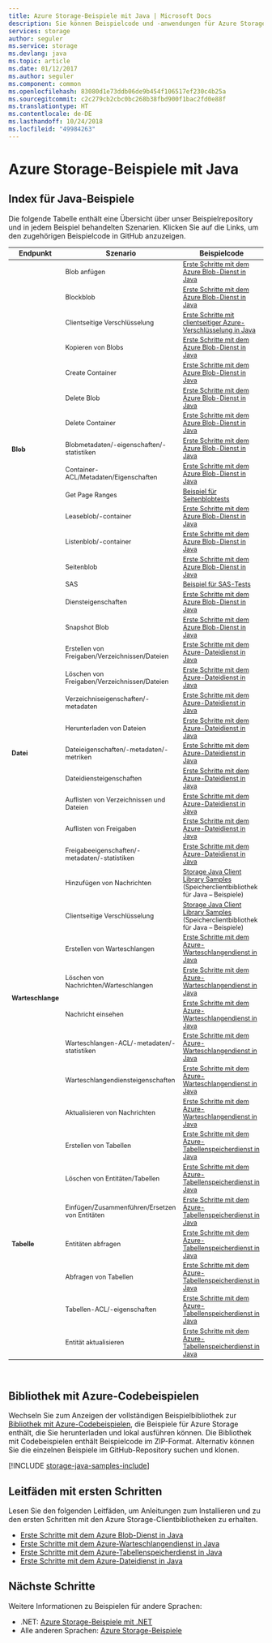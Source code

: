 ```yaml
---
title: Azure Storage-Beispiele mit Java | Microsoft Docs
description: Sie können Beispielcode und -anwendungen für Azure Storage anzeigen, herunterladen und ausführen. Entdecken Sie Beispiele für erste Schritte mit Blobs, Warteschlangen, Tabellen und Dateien, indem Sie die Speicherclientbibliotheken für Java verwenden.
services: storage
author: seguler
ms.service: storage
ms.devlang: java
ms.topic: article
ms.date: 01/12/2017
ms.author: seguler
ms.component: common
ms.openlocfilehash: 83080d1e73ddb06de9b454f106517ef230c4b25a
ms.sourcegitcommit: c2c279cb2cbc0bc268b38fbd900f1bac2fd0e88f
ms.translationtype: HT
ms.contentlocale: de-DE
ms.lasthandoff: 10/24/2018
ms.locfileid: "49984263"
---
```

# <a name="azure-storage-samples-using-java"></a>Azure Storage-Beispiele mit Java

## <a name="java-sample-index"></a>Index für Java-Beispiele

Die folgende Tabelle enthält eine Übersicht über unser Beispielrepository und in jedem Beispiel behandelten Szenarien. Klicken Sie auf die Links, um den zugehörigen Beispielcode in GitHub anzuzeigen.

<table style="font-size:90%"><thead><tr><th style="font-size:110%">Endpunkt</th><th style="font-size:110%">Szenario</th><th style="font-size:110%">Beispielcode</th></tr></thead><tbody> 
<tr> 
<td rowspan="16"><b>Blob</b></td>
<td>Blob anfügen</td> 
<td><a href="https://github.com/Azure-Samples/storage-blob-java-getting-started/blob/master/src/BlobBasics.java">Erste Schritte mit dem Azure Blob-Dienst in Java</a></td> 
</tr> 
<tr> 
<td>Blockblob</td>
<td><a href="https://github.com/Azure-Samples/storage-blob-java-getting-started/blob/master/src/BlobBasics.java">Erste Schritte mit dem Azure Blob-Dienst in Java</a></td>
</tr> 
<tr> 
<td>Clientseitige Verschlüsselung</td>
<td><a href="https://github.com/Azure-Samples/storage-java-client-side-encryption">Erste Schritte mit clientseitiger Azure-Verschlüsselung in Java</a></td>
</tr> 
<tr> 
<td>Kopieren von Blobs</td>
<td><a href="https://github.com/Azure-Samples/storage-blob-java-getting-started/blob/master/src/BlobBasics.java">Erste Schritte mit dem Azure Blob-Dienst in Java</a></td>
</tr> 
<tr> 
<td>Create Container</td>
<td><a href="https://github.com/Azure-Samples/storage-blob-java-getting-started/blob/master/src/BlobBasics.java">Erste Schritte mit dem Azure Blob-Dienst in Java</a></td>
</tr> 
<tr> 
<td>Delete Blob</td>
<td><a href="https://github.com/Azure-Samples/storage-blob-java-getting-started/blob/master/src/BlobBasics.java">Erste Schritte mit dem Azure Blob-Dienst in Java</a></td>
</tr> 
<tr> 
<td>Delete Container</td>
<td><a href="https://github.com/Azure-Samples/storage-blob-java-getting-started/blob/master/src/BlobBasics.java">Erste Schritte mit dem Azure Blob-Dienst in Java</a></td>
</tr> 
<tr> 
<td>Blobmetadaten/-eigenschaften/-statistiken</td>
<td><a href="https://github.com/Azure-Samples/storage-blob-java-getting-started/blob/master/src/BlobAdvanced.java">Erste Schritte mit dem Azure Blob-Dienst in Java</a></td>
</tr> 
<tr> 
<td>Container-ACL/Metadaten/Eigenschaften</td>
<td><a href="https://github.com/Azure-Samples/storage-blob-java-getting-started/blob/master/src/BlobAdvanced.java">Erste Schritte mit dem Azure Blob-Dienst in Java</a></td>
</tr> 
<tr> 
<td>Get Page Ranges</td>
<td><a href="https://github.com/Azure/azure-storage-java/blob/master/microsoft-azure-storage-test/src/com/microsoft/azure/storage/blob/CloudPageBlobTests.java">Beispiel für Seitenblobtests</a></td>
</tr> 
<tr> 
<td>Leaseblob/-container</td>
<td><a href="https://github.com/Azure-Samples/storage-blob-java-getting-started/blob/master/src/BlobBasics.java">Erste Schritte mit dem Azure Blob-Dienst in Java</a></td>
</tr> 
<tr> 
<td>Listenblob/-container</td>
<td><a href="https://github.com/Azure-Samples/storage-blob-java-getting-started/blob/master/src/BlobBasics.java">Erste Schritte mit dem Azure Blob-Dienst in Java</a></td>
</tr> 
<tr> 
<td>Seitenblob</td>
<td><a href="https://github.com/Azure-Samples/storage-blob-java-getting-started/blob/master/src/BlobBasics.java">Erste Schritte mit dem Azure Blob-Dienst in Java</a></td>
</tr>
<tr> 
<td>SAS</td>
<td><a href="https://github.com/Azure/azure-storage-java/blob/master/microsoft-azure-storage-test/src/com/microsoft/azure/storage/blob/SasTests.java">Beispiel für SAS-Tests</a></td>
</tr>   
<tr> 
<td>Diensteigenschaften</td>
<td><a href="https://github.com/Azure-Samples/storage-blob-java-getting-started/blob/master/src/BlobAdvanced.java">Erste Schritte mit dem Azure Blob-Dienst in Java</a></td>
</tr>           
<tr> 
<td>Snapshot Blob</td>
<td><a href="https://github.com/Azure-Samples/storage-blob-java-getting-started/blob/master/src/BlobBasics.java">Erste Schritte mit dem Azure Blob-Dienst in Java</a></td>
</tr> 
<tr> 
<td rowspan="9"><b>Datei</b></td>
<td>Erstellen von Freigaben/Verzeichnissen/Dateien</td> 
<td><a href="https://github.com/Azure-Samples/storage-file-java-getting-started/blob/master/src/FileBasics.java">Erste Schritte mit dem Azure-Dateidienst in Java</a></td> 
</tr>
<tr> 
<td>Löschen von Freigaben/Verzeichnissen/Dateien</td> 
<td><a href="https://github.com/Azure-Samples/storage-file-java-getting-started/blob/master/src/FileBasics.java">Erste Schritte mit dem Azure-Dateidienst in Java</a></td> 
</tr> 
<tr> 
<td>Verzeichniseigenschaften/-metadaten</td> 
<td><a href="https://github.com/Azure-Samples/storage-file-java-getting-started/blob/master/src/FileAdvanced.java">Erste Schritte mit dem Azure-Dateidienst in Java</a></td> 
</tr> 
<tr> 
<td>Herunterladen von Dateien</td> 
<td><a href="https://github.com/Azure-Samples/storage-file-java-getting-started/blob/master/src/FileBasics.java">Erste Schritte mit dem Azure-Dateidienst in Java</a></td> 
</tr> 
<tr> 
<td>Dateieigenschaften/-metadaten/-metriken</td> 
<td><a href="https://github.com/Azure-Samples/storage-file-java-getting-started/blob/master/src/FileAdvanced.java">Erste Schritte mit dem Azure-Dateidienst in Java</a></td> 
</tr> 
<tr> 
<td>Dateidiensteigenschaften</td> 
<td><a href="https://github.com/Azure-Samples/storage-file-java-getting-started/blob/master/src/FileAdvanced.java">Erste Schritte mit dem Azure-Dateidienst in Java</a></td> 
</tr> 
<tr> 
<td>Auflisten von Verzeichnissen und Dateien</td> 
<td><a href="https://github.com/Azure-Samples/storage-file-java-getting-started/blob/master/src/FileBasics.java">Erste Schritte mit dem Azure-Dateidienst in Java</a></td> 
</tr>
<tr> 
<td>Auflisten von Freigaben</td> 
<td><a href="https://github.com/Azure-Samples/storage-file-java-getting-started/blob/master/src/FileBasics.java">Erste Schritte mit dem Azure-Dateidienst in Java</a></td> 
</tr>
<tr> 
<td>Freigabeeigenschaften/-metadaten/-statistiken</td> 
<td><a href="https://github.com/Azure-Samples/storage-file-java-getting-started/blob/master/src/FileAdvanced.java">Erste Schritte mit dem Azure-Dateidienst in Java</a></td> 
</tr>
<tr> 
<td rowspan="8"><b>Warteschlange</b></td>
<td>Hinzufügen von Nachrichten</td> 
<td><a href="https://github.com/Azure/azure-storage-java/blob/master/microsoft-azure-storage-samples/src/com/microsoft/azure/storage/queue/gettingstarted/QueueBasics.java">Storage Java Client Library Samples</a> (Speicherclientbibliothek für Java – Beispiele)</td> 
</tr> 
<tr> 
<td>Clientseitige Verschlüsselung</td> 
<td><a href="https://github.com/Azure/azure-storage-java/blob/master/microsoft-azure-storage-samples/src/com/microsoft/azure/storage/encryption/queue/gettingstarted/QueueGettingStarted.java">Storage Java Client Library Samples</a> (Speicherclientbibliothek für Java – Beispiele)</td> 
</tr> 
<tr> 
<td>Erstellen von Warteschlangen</td> 
<td><a href="https://github.com/Azure-Samples/storage-queue-java-getting-started/blob/master/src/QueueBasics.java">Erste Schritte mit dem Azure-Warteschlangendienst in Java</a></td> 
</tr> 
<tr> 
<td>Löschen von Nachrichten/Warteschlangen</td> 
<td><a href="https://github.com/Azure-Samples/storage-queue-java-getting-started/blob/master/src/QueueBasics.java">Erste Schritte mit dem Azure-Warteschlangendienst in Java</a></td> 
</tr> 
<tr> 
<td>Nachricht einsehen</td> 
<td><a href="https://github.com/Azure-Samples/storage-queue-java-getting-started/blob/master/src/QueueBasics.java">Erste Schritte mit dem Azure-Warteschlangendienst in Java</a></td> 
</tr> 
<tr> 
<td>Warteschlangen-ACL/-metadaten/-statistiken</td> 
<td><a href="https://github.com/Azure-Samples/storage-queue-java-getting-started/blob/master/src/QueueAdvanced.java">Erste Schritte mit dem Azure-Warteschlangendienst in Java</a></td> 
</tr> 
<tr> 
<td>Warteschlangendiensteigenschaften</td> 
<td><a href="https://github.com/Azure-Samples/storage-queue-java-getting-started/blob/master/src/QueueAdvanced.java">Erste Schritte mit dem Azure-Warteschlangendienst in Java</a></td> 
</tr> 
<tr> 
<td>Aktualisieren von Nachrichten</td> 
<td><a href="https://github.com/Azure-Samples/storage-queue-java-getting-started/blob/master/src/QueueBasics.java">Erste Schritte mit dem Azure-Warteschlangendienst in Java</a></td> 
</tr> 
<tr> 
<td rowspan="7"><b>Tabelle</b></td>
<td>Erstellen von Tabellen</td> 
<td><a href="https://github.com/Azure-Samples/storage-table-java-getting-started/blob/master/src/main/java/com/microsoft/azure/cosmosdb/tablesample/TableBasics.java">Erste Schritte mit dem Azure-Tabellenspeicherdienst in Java</a></td> 
</tr> 
<tr> 
<td>Löschen von Entitäten/Tabellen</td> 
<td><a href="https://github.com/Azure-Samples/storage-table-java-getting-started/blob/master/src/main/java/com/microsoft/azure/cosmosdb/tablesample/TableBasics.java">Erste Schritte mit dem Azure-Tabellenspeicherdienst in Java</a></td> 
</tr> 
<tr> 
<td>Einfügen/Zusammenführen/Ersetzen von Entitäten</td> 
<td><a href="https://github.com/Azure-Samples/storage-table-java-getting-started/blob/master/src/main/java/com/microsoft/azure/cosmosdb/tablesample/TableBasics.java">Erste Schritte mit dem Azure-Tabellenspeicherdienst in Java</a></td> 
</tr> 
<tr> 
<td>Entitäten abfragen</td> 
<td><a href="https://github.com/Azure-Samples/storage-table-java-getting-started/blob/master/src/main/java/com/microsoft/azure/cosmosdb/tablesample/TableBasics.java">Erste Schritte mit dem Azure-Tabellenspeicherdienst in Java</a></td> 
</tr> 
<tr> 
<td>Abfragen von Tabellen</td> 
<td><a href="https://github.com/Azure-Samples/storage-table-java-getting-started/blob/master/src/main/java/com/microsoft/azure/cosmosdb/tablesample/TableBasics.java">Erste Schritte mit dem Azure-Tabellenspeicherdienst in Java</a></td> 
</tr> 
<tr> 
<td>Tabellen-ACL/-eigenschaften</td> 
<td><a href="https://github.com/Azure-Samples/storage-table-java-getting-started/blob/master/src/main/java/com/microsoft/azure/cosmosdb/tablesample/TableAdvanced.java">Erste Schritte mit dem Azure-Tabellenspeicherdienst in Java</a></td> 
</tr> 
<tr> 
<td>Entität aktualisieren</td> 
<td><a href="https://github.com/Azure-Samples/storage-table-java-getting-started/blob/master/src/main/java/com/microsoft/azure/cosmosdb/tablesample/TableBasics.java">Erste Schritte mit dem Azure-Tabellenspeicherdienst in Java</a></td> 
</tr> 
</tbody> 
</table>
<br/>

## <a name="azure-code-samples-library"></a>Bibliothek mit Azure-Codebeispielen

Wechseln Sie zum Anzeigen der vollständigen Beispielbibliothek zur [Bibliothek mit Azure-Codebeispielen](https://azure.microsoft.com/resources/samples/?service=storage), die Beispiele für Azure Storage enthält, die Sie herunterladen und lokal ausführen können. Die Bibliothek mit Codebeispielen enthält Beispielcode im ZIP-Format. Alternativ können Sie die einzelnen Beispiele im GitHub-Repository suchen und klonen.

[!INCLUDE [storage-java-samples-include](../../../includes/storage-java-samples-include.md)]

## <a name="getting-started-guides"></a>Leitfäden mit ersten Schritten

Lesen Sie den folgenden Leitfäden, um Anleitungen zum Installieren und zu den ersten Schritten mit den Azure Storage-Clientbibliotheken zu erhalten.

* [Erste Schritte mit dem Azure Blob-Dienst in Java](../blobs/storage-quickstart-blobs-java.md)
* [Erste Schritte mit dem Azure-Warteschlangendienst in Java](../queues/storage-java-how-to-use-queue-storage.md)
* [Erste Schritte mit dem Azure-Tabellenspeicherdienst in Java](../../cosmos-db/table-storage-how-to-use-java.md)
* [Erste Schritte mit dem Azure-Dateidienst in Java](../files/storage-java-how-to-use-file-storage.md)

## <a name="next-steps"></a>Nächste Schritte

Weitere Informationen zu Beispielen für andere Sprachen:

* .NET: [Azure Storage-Beispiele mit .NET](storage-samples-dotnet.md)
* Alle anderen Sprachen: [Azure Storage-Beispiele](storage-samples.md)
